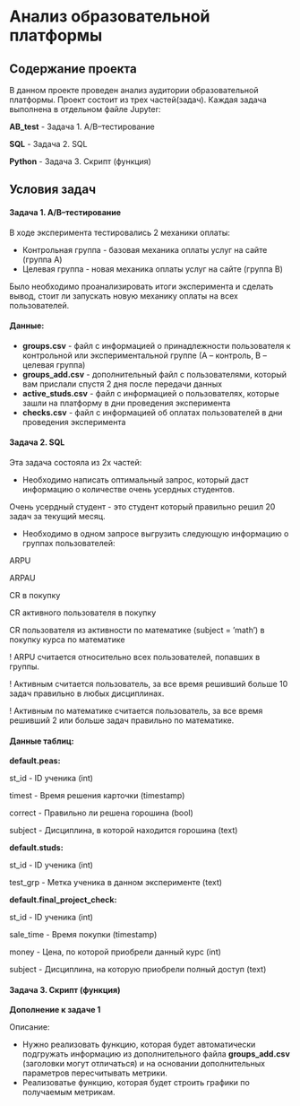 # Анализ образовательной платформы 
## Содержание проекта 

В данном проекте проведен анализ аудитории образовательной платформы.
Проект состоит из трех частей(задач).
Каждая задача выполнена в отдельном файле Jupyter:

**AB_test** - Задача 1. A/B–тестирование 

**SQL** - Задача 2. SQL 

**Python** - Задача 3. Скрипт (функция) 

## Условия задач 

#### Задача 1. A/B–тестирование 

В ходе эксперимента тестировались 2 механики оплаты: 

- Контрольная группа - базовая механика оплаты услуг на сайте (группа A) 
- Целевая группа - новая механика оплаты услуг на сайте (группа B)

Было необходимо проанализировать итоги эксперимента и сделать вывод, стоит ли запускать новую механику оплаты на всех пользователей. 

#### Данные: 

- **groups.csv** - файл с информацией о принадлежности пользователя к контрольной или экспериментальной группе (А – контроль, B – целевая группа) 
- **groups_add.csv** - дополнительный файл с пользователями, который вам прислали спустя 2 дня после передачи данных
- **active_studs.csv** - файл с информацией о пользователях, которые зашли на платформу в дни проведения эксперимента
- **checks.csv** - файл с информацией об оплатах пользователей в дни проведения эксперимента 

#### Задача 2. SQL 

Эта задача состояла из 2х частей: 
- Необходимо написать оптимальный запрос, который даст информацию о количестве очень усердных студентов.

Очень усердный студент - это студент который правильно решил 20 задач за текущий месяц.

- Необходимо в одном запросе выгрузить следующую информацию о группах пользователей:

ARPU

ARPAU

CR в покупку

СR активного пользователя в покупку

CR пользователя из активности по математике (subject = ’math’) в покупку курса по математике

! ARPU считается относительно всех пользователей, попавших в группы.

! Активным считается пользователь, за все время решивший больше 10 задач правильно в любых дисциплинах.

! Активным по математике считается пользователь, за все время решивший 2 или больше задач правильно по математике.

#### Данные таблиц: 

**default.peas:**

st_id - ID ученика (int)

timest - Время решения карточки (timestamp)

correct - Правильно ли решена горошина (bool)

subject - Дисциплина, в которой находится горошина (text) 

**default.studs:** 

st_id - ID ученика (int)

test_grp - Метка ученика в данном эксперименте (text) 

**default.final_project_check:** 

st_id - ID ученика (int)

sale_time - Время покупки (timestamp)

money - Цена, по которой приобрели данный курс (int)

subject - Дисциплина, на которую приобрели полный доступ (text) 

#### Задача 3. Скрипт (функция) 

**Дополнение к задаче 1** 

Описание: 

- Нужно реализовать функцию, которая будет автоматически подгружать информацию из дополнительного файла **groups_add.csv** (заголовки могут отличаться) и на основании дополнительных параметров пересчитывать метрики.
- Реализоватье функцию, которая будет строить графики по получаемым метрикам.
 



